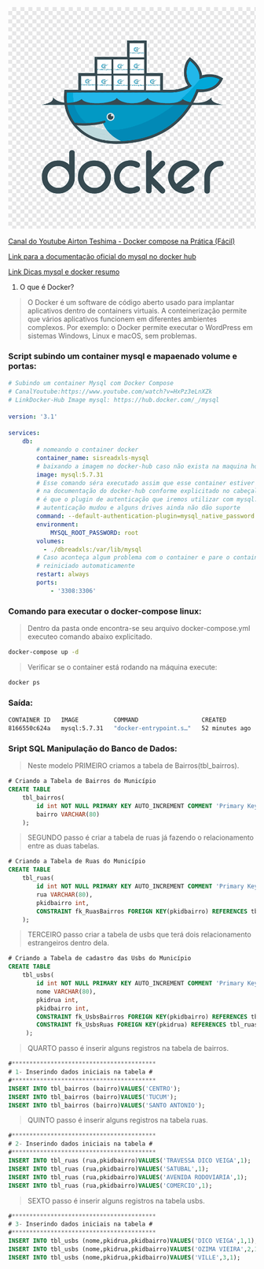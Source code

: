 ![Logo Docker](./logo.png)

[Canal do Youtube Airton Teshima - Docker compose na Prática (Fácil)](https://www.youtube.com/watch?v=HxPz3eLnXZk)

[Link para a documentação oficial do mysql no docker hub](https://hub.docker.com/_/mysql)

[Link Dicas mysql e docker resumo](https://www.youtube.com/watch?v=X8W5Xq9e2Os)

1. O que é Docker?

> O Docker é um software de código aberto usado para implantar aplicativos dentro de containers virtuais. A conteinerização permite que vários aplicativos funcionem em diferentes ambientes complexos. Por exemplo: o Docker permite executar o WordPress em sistemas Windows, Linux e macOS, sem problemas.

### Script subindo um container mysql e mapaenado volume e portas:

```yml
# Subindo um container Mysql com Docker Compose
# CanalYoutube:https://www.youtube.com/watch?v=HxPz3eLnXZk
# LinkDocker-Hub Image mysql: https://hub.docker.com/_/mysql

version: '3.1'

services:
    db:
        # nomeando o container docker
        container_name: sisreadxls-mysql
        # baixando a imagem no docker-hub caso não exista na maquina hospedeira
        image: mysql:5.7.31
        # Esse comando séra executado assim que esse container estiver UP essa linha é recomendada
        # na documentação do docker-hub conforme explicitado no cabeçalho desse arquivo. Nada mais 
        # é que o plugin de autenticação que iremos utilizar com mysql. No mysql 8 a forma de 
        # autenticação mudou e alguns drives ainda não dão suporte 
        command: --default-authentication-plugin=mysql_native_password
        environment:
            MYSQL_ROOT_PASSWORD: root
        volumes:
          - ./dbreadxls:/var/lib/mysql
        # Caso aconteça algum problema com o container e pare o container será 
        # reiniciado automaticamente
        restart: always
        ports: 
            - '3308:3306'

```

### Comando para executar o docker-compose linux:

> Dentro da pasta onde encontra-se seu arquivo docker-compose.yml executeo comando abaixo explicitado.

```bash
docker-compose up -d
```

> Verificar se o container está rodando na máquina execute:

```bash 
docker ps
```
### Saída:

```bash
CONTAINER ID   IMAGE          COMMAND                  CREATED          STATUS          PORTS                                                  NAMES
8166550c624a   mysql:5.7.31   "docker-entrypoint.s…"   52 minutes ago   Up 52 minutes   33060/tcp, 0.0.0.0:3308->3306/tcp, :::3308->3306/tcp   sisreadxls-mysql


```

### Sript SQL Manipulação do Banco de Dados:

> Neste modelo PRIMEIRO criamos a tabela de Bairros(tbl_bairros). 

```sql
# Criando a Tabela de Bairros do Município
CREATE TABLE
    tbl_bairros(
        id int NOT NULL PRIMARY KEY AUTO_INCREMENT COMMENT 'Primary Key',
        bairro VARCHAR(80)
    );
```

> SEGUNDO passo é criar a tabela de ruas já fazendo o relacionamento entre as duas tabelas.

```sql
# Criando a Tabela de Ruas do Município
CREATE TABLE
    tbl_ruas(
        id int NOT NULL PRIMARY KEY AUTO_INCREMENT COMMENT 'Primary Key',
        rua VARCHAR(80),
        pkidbairro int,
        CONSTRAINT fk_RuasBairros FOREIGN KEY(pkidbairro) REFERENCES tbl_bairros(id)
    );
```

> TERCEIRO passo criar a tabela de usbs que terá dois relacionamento estrangeiros dentro dela.

```sql
# Criando a Tabela de cadastro das Usbs do Município
CREATE TABLE
    tbl_usbs(
        id int NOT NULL PRIMARY KEY AUTO_INCREMENT COMMENT 'Primary Key',
        nome VARCHAR(80),
        pkidrua int,
        pkidbairro int,
        CONSTRAINT fk_UsbsBairros FOREIGN KEY(pkidbairro) REFERENCES tbl_bairros(id),
        CONSTRAINT fk_UsbsRuas FOREIGN KEY(pkidrua) REFERENCES tbl_ruas(id)
     );
```

> QUARTO passo é inserir alguns registros na tabela de bairros.

```sql
#*****************************************
# 1- Inserindo dados iniciais na tabela #
#*****************************************
INSERT INTO tbl_bairros (bairro)VALUES('CENTRO');
INSERT INTO tbl_bairros (bairro)VALUES('TUCUM');
INSERT INTO tbl_bairros (bairro)VALUES('SANTO ANTONIO');    
```

> QUINTO passo é inserir alguns registros na tabela ruas.

```sql
#*****************************************
# 2- Inserindo dados iniciais na tabela #
#*****************************************
INSERT INTO tbl_ruas (rua,pkidbairro)VALUES('TRAVESSA DICO VEIGA',1);
INSERT INTO tbl_ruas (rua,pkidbairro)VALUES('SATUBAL',1);
INSERT INTO tbl_ruas (rua,pkidbairro)VALUES('AVENIDA RODOVIARIA',1);
INSERT INTO tbl_ruas (rua,pkidbairro)VALUES('COMERCIO',1);
```

> SEXTO passo é inserir alguns registros na tabela usbs.

```sql
#*****************************************
# 3- Inserindo dados iniciais na tabela #
#*****************************************
INSERT INTO tbl_usbs (nome,pkidrua,pkidbairro)VALUES('DICO VEIGA',1,1);
INSERT INTO tbl_usbs (nome,pkidrua,pkidbairro)VALUES('OZIMA VIEIRA',2,1);
INSERT INTO tbl_usbs (nome,pkidrua,pkidbairro)VALUES('VILLE',3,1);

```
